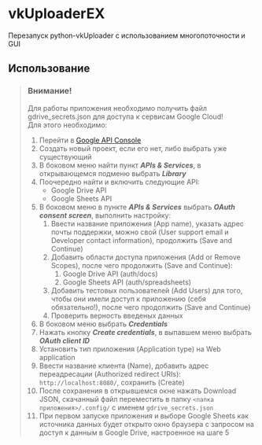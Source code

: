 # vkUploaderEX
Перезапуск python-vkUploader с использованием многопоточности и GUI

## Использование
> ### **Внимание!**
> Для работы приложения необходимо получить файл gdrive_secrets.json для доступа к сервисам Google Cloud! \
> Для этого необходимо:
> 1. Перейти в [Google API Console](https://console.developers.google.com/iam-admin/projects)
> 2. Создать новый проект, если его нет, либо выбрать уже существующий
> 3. В боковом меню найти пункт **_APIs & Services_**, в открывающемся подменю выбрать **_Library_**
> 4. Поочередно найти и включить следующие API:
>    + Google Drive API
>    + Google Sheets API
> 5. В боковом меню в пункте **_APIs & Services_** выбрать **_OAuth consent screen_**, выполнить настройку:
>    1. Ввести название приложения (App name), указать адрес почты поддержки, можно свой (User support email и Developer contact information), продолжить (Save and Continue)
>    2. Добавить области доступа приложения (Add or Remove Scopes), после чего продолжить (Save and Continue):
>       1. Google Drive API (auth/docs)
>       2. Google Sheets API (auth/spreadsheets)
>    3. Добавить тестовых пользователей (Add Users) для того, чтобы они имели доступ к приложению (себя обязательно!), после чего продолжить (Save and Continue)
>    4. Проверить верность введеных данных
> 6. В боковом меню выбрать **_Credentials_**
> 7. Нажать кнопку **_Create credentials_**, в выпавшем меню выбрать **_OAuth client ID_**
> 8. Установить тип приложения (Application type) на Web application
> 9. Ввести название клиента (Name), добавить адрес переадресации (Authorized redirect URIs): `http://localhost:8080/`, сохранить (Create)
> 10. После сохранения в открывшемся окне нажать Download JSON, скачанный файл переместить в папку `<папка приложения>/.config/` с именем `gdrive_secrets.json`
> 11. При первом запуске приложения и выборе Google Sheets как источника данных будет открыто окно браузера с запросом на доступ к данным в Google Drive, настроенное на шаге 5
> 